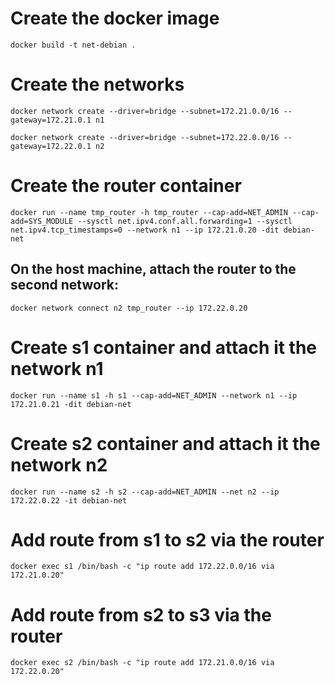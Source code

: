 # Create the docker image
`docker build -t net-debian .`

# Create the networks
`docker network create --driver=bridge --subnet=172.21.0.0/16 --gateway=172.21.0.1 n1`

`docker network create --driver=bridge --subnet=172.22.0.0/16 --gateway=172.22.0.1 n2`

# Create the router container
`docker run --name tmp_router -h tmp_router --cap-add=NET_ADMIN --cap-add=SYS_MODULE --sysctl net.ipv4.conf.all.forwarding=1 --sysctl net.ipv4.tcp_timestamps=0 --network n1 --ip 172.21.0.20 -dit debian-net`

## On the host machine, attach the router to the second network:
`docker network connect n2 tmp_router --ip 172.22.0.20`

# Create s1 container and attach it the network n1
`docker run --name s1 -h s1 --cap-add=NET_ADMIN --network n1 --ip 172.21.0.21 -dit debian-net`

# Create s2 container and attach it the network n2
`docker run --name s2 -h s2 --cap-add=NET_ADMIN --net n2 --ip 172.22.0.22 -it debian-net`

# Add route from s1 to s2 via the router
`docker exec s1 /bin/bash -c "ip route add 172.22.0.0/16 via 172.21.0.20"`

# Add route from s2 to s3 via the router
`docker exec s2 /bin/bash -c "ip route add 172.21.0.0/16 via 172.22.0.20"`
